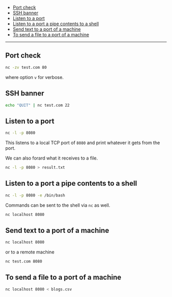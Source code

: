 - [Port check](#port-check)
- [SSH banner](#ssh-banner)
- [Listen to a port](#listen-to-a-port)
- [Listen to a port a pipe contents to a shell](#listen-to-a-port-a-pipe-contents-to-a-shell)
- [Send text to a port of a machine](#send-text-to-a-port-of-a-machine)
- [To send a file to a port of a machine](#to-send-a-file-to-a-port-of-a-machine)
____

## Port check

```sh
nc -zv test.com 80
```

where option `v` for verbose.

## SSH banner

```sh
echo "QUIT" | nc test.com 22
```

## Listen to a port

```sh
nc -l -p 8080
```

This listens to a local TCP port of `8080` and print whatever it gets from the
port.

We can also forard what it receives to a file.

```sh
nc -l -p 8080 > result.txt
```

## Listen to a port a pipe contents to a shell

```sh
nc -l -p 8080 -e /bin/bash
```

Commands can be sent to the shell via `nc` as well.

```sh
nc localhost 8080
```

## Send text to a port of a machine

```sh
nc localhost 8080
```

or to a remote machine

```sh
nc test.com 8080
```

## To send a file to a port of a machine

```sh
nc localhost 8080 < blogs.csv
```

